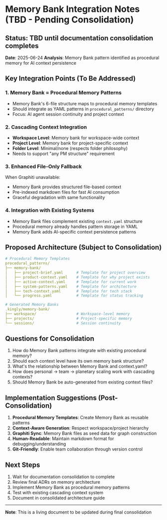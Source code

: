 # Memory Bank Integration Notes (TBD - Pending Consolidation)

## Status: TBD until documentation consolidation completes

**Date**: 2025-06-24
**Analysis**: Memory Bank pattern identified as procedural memory for AI context persistence

## Key Integration Points (To Be Addressed)

### 1. Memory Bank = Procedural Memory Patterns
- Memory Bank's 6-file structure maps to procedural memory templates
- Should integrate as YAML patterns in `procedural_patterns/` directory
- Focus: AI agent session continuity and project context

### 2. Cascading Context Integration
- **Workspace Level**: Memory bank for workspace-wide context
- **Project Level**: Memory bank for project-specific context  
- **Folder Level**: Minimal/none (respects folder philosophy)
- Needs to support "any PM structure" requirement

### 3. Enhanced File-Only Fallback
When Graphiti unavailable:
- Memory Bank provides structured file-based context
- Pre-indexed markdown files for fast AI consumption
- Graceful degradation with same functionality

### 4. Integration with Existing Systems
- Memory Bank files complement existing `context.yaml` structure
- Procedural memory already handles pattern storage in YAML
- Memory Bank adds AI-specific context persistence patterns

## Proposed Architecture (Subject to Consolidation)

```yaml
# Procedural Memory Templates
procedural_patterns/
├── memory-bank/
│   ├── project-brief.yaml      # Template for project overview
│   ├── product-context.yaml    # Template for why project exists
│   ├── active-context.yaml     # Template for current work
│   ├── system-patterns.yaml    # Template for architecture
│   ├── tech-context.yaml       # Template for tech stack
│   └── progress.yaml           # Template for status tracking

# Generated Memory Banks
.kingly/memory-bank/
├── workspace/                  # Workspace-level memory
├── projects/                   # Project-specific memory
└── sessions/                   # Session continuity
```

## Questions for Consolidation

1. How do Memory Bank patterns integrate with existing procedural memory?
2. Should each context level have its own memory bank structure?
3. What's the relationship between Memory Bank and context.yaml?
4. How does personal → team → planetary scaling work with cascading contexts?
5. Should Memory Bank be auto-generated from existing context files?

## Implementation Suggestions (Post-Consolidation)

1. **Procedural Memory Templates**: Create Memory Bank as reusable patterns
2. **Context-Aware Generation**: Respect workspace/project hierarchy
3. **Graphiti Sync**: Memory Bank files as seed data for graph construction
4. **Human-Readable**: Maintain markdown format for debugging/understanding
5. **Git-Friendly**: Enable team collaboration through version control

## Next Steps

1. Wait for documentation consolidation to complete
2. Review final ADRs on memory architecture
3. Implement Memory Bank as procedural memory patterns
4. Test with existing cascading context system
5. Document in consolidated architecture guide

---
**Note**: This is a living document to be updated during final consolidation